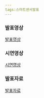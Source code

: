 ```yaml
---
tags:스마트센서발표
---
```


### 발표영상

[발표영상](https://youtu.be/_15jUiJ9LQ8)

### 시연영상

[시연영상](https://hsreol.github.io/KakaoTalk_Video_2018-12-22-23-07-30-8.mp4)

### 발표자료

[발표자료](https://hsreol.github.io/싸드%20발표.pptx)
